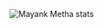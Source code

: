![Mayank Metha stats](https://github-readme-stats.vercel.app/api?username=mayankmetha&show_icons=true&theme=vision-friendly-dark)
